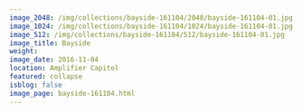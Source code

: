 ```yaml
---
image_2048: /img/collections/bayside-161104/2048/bayside-161104-01.jpg
image_1024: /img/collections/bayside-161104/1024/bayside-161104-01.jpg
image_512: /img/collections/bayside-161104/512/bayside-161104-01.jpg
image_title: Bayside
weight: 
image_date: 2016-11-04
location: Amplifier Capitol
featured: collapse
isblog: false
image_page: bayside-161104.html
---
```

